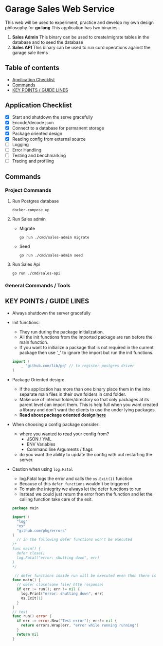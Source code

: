 # Garage Sales Web Service

This web will be used to experiment, practice and develop my own design philosophy for **go lang**
This application has two binaries:

1. **Sales Admin**
This binary can be used to create/migrate tables in the database and to seed the database
1. **Sales API**
This binary can be used to run curd operations against the garage sale items

## Table of contents

- [Application Checklist](#application-checklist)
- [Commands](#commands)
- [KEY POINTS / GUIDE LINES](#key-points--guide-lines)

## Application Checklist

- [x] Start and shutdown the serve gracefully
- [x] Encode/decode json
- [x] Connect to a database for permanent storage
- [x] Package oriented design
- [x] Reading config from external source
- [ ] Logging
- [ ] Error Handling
- [ ] Testing and benchmarking
- [ ] Tracing and profiling  

## Commands

### Project Commands

1. Run Postgres database

   ```shell
   docker-compose up
   ```

1. Run Sales admin
   - Migrate

     ```shell
     go run ./cmd/sales-admin migrate
     ```

   - Seed

     ```shell
     go run ./cmd/sales-admin seed
     ```

1. Run Sales Api

   ```shell
   go run ./cmd/sales-api
   ```

### General Commands / Tools

## KEY POINTS / GUIDE LINES

- Always shutdown the server gracefully
- Init functions:
  - They run during the package initialization.
  - All the init functions from the imported package are ran before the main function.
  - If you want to initialize a package that is not required in the current package then use '_' to ignore the import but run the init functions.
  
  ```go
  import (
      _ "github.com/lib/pq" // to register postgres driver
  )
  ```

- Package Oriented design:
  - If the application has more than one binary place them in the into separate main files in their own folders in cmd folder.
  - Make use of internal folder/directory so that only packages at its parent level can import them. This is help full when you want created a library and don't want the clients to use the under lying packages.
  - **Read about package oriented design [here](https://www.ardanlabs.com/blog/2017/02/package-oriented-design.html)**

- When choosing a config package consider:
  - where you wanted to read your config from?
    - JSON / YML
    - ENV Variables
    - Command line Arguments / flags
  - do you want the ability to update the config with out restarting the server.

- Caution when using `log.Fatal`  
  - log.Fatal logs the error and calls the `os.Exit(1)` function
  - Because of this `defer functions` wouldn't be triggered
  - To main the integrity we always let the defer functions to run
  - Instead we could just return the error from the function and let the calling function take care of the exit.

  ```go
  package main
  
  import (
    "log"
    "os"
    "github.com/pkg/errors"
  )
    // in the following defer functions won't be executed
  /*
  func main() {
    defer close()
    log.Fatal("error: shutting down", err)
  }
  */

   // defer functions inside run will be executed even then there is a fatal error
  func main() {
    // defer close(some file/ http response)
    if err := run(); err != nil {
      log.Print("error: shutting down", err)
      os.Exit(1)
    }
  }
  // test
  func run() error {
    if err := error.New("Test error"); err!= nil {
      return errors.Wrap(err, "error while running running")
    }
    return nil
  }
  ```
